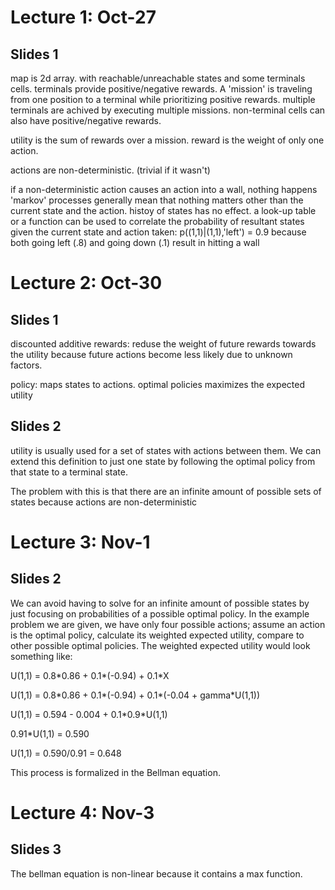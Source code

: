 # Lecture 1: Oct-27

## Slides 1

map is 2d array. with reachable/unreachable states and some terminals cells. terminals provide positive/negative rewards.
A 'mission' is traveling from one position to a terminal while prioritizing positive rewards.
multiple terminals are achived by executing multiple missions.
non-terminal cells can also have positive/negative rewards.

utility is the sum of rewards over a mission.
reward is the weight of only one action.

actions are non-deterministic. (trivial if it wasn't)

if a non-deterministic action causes an action into a wall, nothing happens
'markov' processes generally mean that nothing matters other than the current state and the action. histoy of states has no effect.
a look-up table or a function can be used to correlate the probability of resultant states given the current state and action taken: 
  p((1,1)|(1,1),'left') = 0.9 because both going left (.8) and going down (.1) result in hitting a wall

# Lecture 2: Oct-30

## Slides 1

discounted additive rewards: reduse the weight of future rewards towards the utility because future actions become less likely due to unknown factors.

policy: maps states to actions. optimal policies maximizes the expected utility

## Slides 2

utility is usually used for a set of states with actions between them. We can extend this definition to just one state by following the optimal policy from that state to a terminal state.

The problem with this is that there are an infinite amount of possible sets of states because actions are non-deterministic

# Lecture 3: Nov-1

## Slides 2

We can avoid having to solve for an infinite amount of possible states by just focusing on probabilities of a possible optimal policy. In the example problem we are given, we have only four possible actions; assume an action is the optimal policy, calculate its weighted expected utility, compare to other possible optimal policies. The weighted expected utility would look something like:

U(1,1) = 0.8\*0.86 + 0.1\*(-0.94) + 0.1\*X

U(1,1) = 0.8\*0.86 + 0.1\*(-0.94) + 0.1\*(-0.04 + gamma\*U(1,1))

U(1,1) = 0.594 - 0.004 + 0.1\*0.9\*U(1,1)

0.91\*U(1,1) = 0.590

U(1,1) = 0.590/0.91 = 0.648

This process is formalized in the Bellman equation.

# Lecture 4: Nov-3

## Slides 3

The bellman equation is non-linear because it contains a max function.